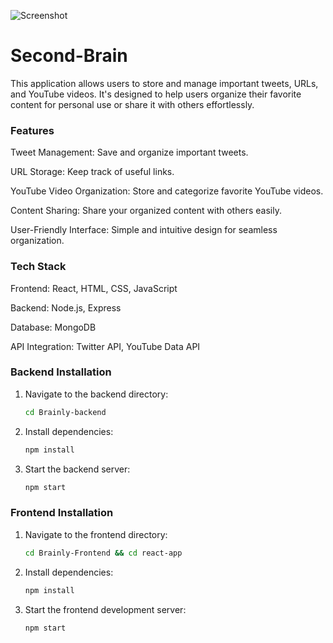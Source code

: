 ![Screenshot](https://github.com/user-attachments/assets/9a984b9f-9acf-4372-b211-d2beb5724606)
# Second-Brain
This application allows users to store and manage important tweets, URLs, and YouTube videos. It's designed to help users organize their favorite content for personal use or share it with others effortlessly.

### Features

Tweet Management: Save and organize important tweets.

URL Storage: Keep track of useful links.

YouTube Video Organization: Store and categorize favorite YouTube videos.

Content Sharing: Share your organized content with others easily.

User-Friendly Interface: Simple and intuitive design for seamless organization.


### Tech Stack

Frontend: React, HTML, CSS, JavaScript

Backend: Node.js, Express

Database: MongoDB

API Integration: Twitter API, YouTube Data API

### Backend Installation
1. Navigate to the backend directory:
   ```bash
   cd Brainly-backend
   ```
2. Install dependencies:
   ```bash
   npm install
   ```
3. Start the backend server:
   ```bash
   npm start
   ```

### Frontend Installation
1. Navigate to the frontend directory:
   ```bash
   cd Brainly-Frontend && cd react-app
   ```
2. Install dependencies:
   ```bash
   npm install
   ```
3. Start the frontend development server:
   ```bash
   npm start
   ```




   
